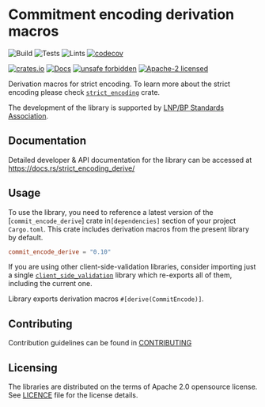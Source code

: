 # Commitment encoding derivation macros

![Build](https://github.com/LNP-BP/client_side_validation/workflows/Build/badge.svg)
![Tests](https://github.com/LNP-BP/client_side_validation/workflows/Tests/badge.svg)
![Lints](https://github.com/LNP-BP/client_side_validation/workflows/Lints/badge.svg)
[![codecov](https://codecov.io/gh/LNP-BP/client_side_validation/branch/master/graph/badge.svg)](https://codecov.io/gh/LNP-BP/client_side_validation)

[![crates.io](https://meritbadge.herokuapp.com/strict_encoding_derive)](https://crates.io/crates/strict_encoding_derive)
[![Docs](https://docs.rs/strict_encoding_derive/badge.svg)](https://docs.rs/strict_encoding_derive)
[![unsafe forbidden](https://img.shields.io/badge/unsafe-forbidden-success.svg)](https://github.com/rust-secure-code/safety-dance/)
[![Apache-2 licensed](https://img.shields.io/crates/l/strict_encoding_derive)](../LICENSE)

Derivation macros for strict encoding. To learn more about the strict encoding
please check [`strict_encoding`] crate.

The development of the library is supported by
[LNP/BP Standards Association](https://lnp-bp.org).


## Documentation

Detailed developer & API documentation for the library can be accessed
at <https://docs.rs/strict_encoding_derive/>


## Usage

To use the library, you need to reference a latest version of the 
[`commit_encode_derive`] crate in`[dependencies]` section of your project 
`Cargo.toml`. This crate includes derivation macros from the present library by 
default.

```toml
commit_encode_derive = "0.10"
```

If you are using other client-side-validation libraries, consider importing
just a single [`client_side_validation`] library which re-exports all of them,
including the current one.

Library exports derivation macros `#[derive(CommitEncode)]`.


## Contributing

Contribution guidelines can be found in [CONTRIBUTING](../../CONTRIBUTING.md)


## Licensing

The libraries are distributed on the terms of Apache 2.0 opensource license.
See [LICENCE](LICENSE) file for the license details.

[`client_side_validation`]: https://crates.io/crates/client_side_validation
[`strict_encoding`]: https://crates.io/crates/strict_encoding
